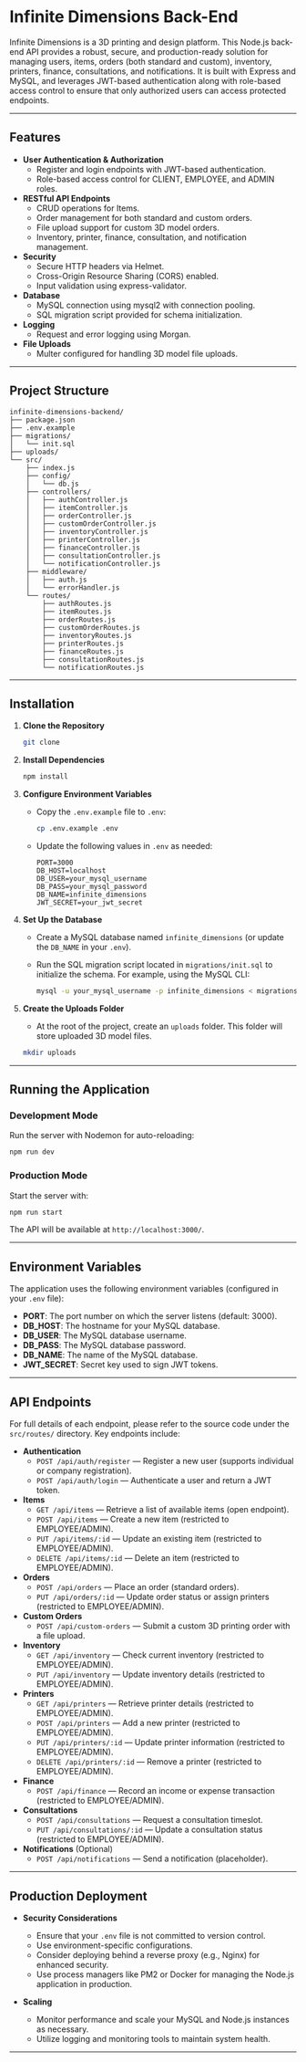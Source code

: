 
# Infinite Dimensions Back-End

Infinite Dimensions is a 3D printing and design platform. This Node.js back-end API provides a robust, secure, and production-ready solution for managing users, items, orders (both standard and custom), inventory, printers, finance, consultations, and notifications. It is built with Express and MySQL, and leverages JWT-based authentication along with role-based access control to ensure that only authorized users can access protected endpoints.

---

## Features

- **User Authentication & Authorization**
  - Register and login endpoints with JWT-based authentication.
  - Role-based access control for CLIENT, EMPLOYEE, and ADMIN roles.
- **RESTful API Endpoints**
  - CRUD operations for Items.
  - Order management for both standard and custom orders.
  - File upload support for custom 3D model orders.
  - Inventory, printer, finance, consultation, and notification management.
- **Security**
  - Secure HTTP headers via Helmet.
  - Cross-Origin Resource Sharing (CORS) enabled.
  - Input validation using express-validator.
- **Database**
  - MySQL connection using mysql2 with connection pooling.
  - SQL migration script provided for schema initialization.
- **Logging**
  - Request and error logging using Morgan.
- **File Uploads**
  - Multer configured for handling 3D model file uploads.

---

## Project Structure

```
infinite-dimensions-backend/
├── package.json
├── .env.example
├── migrations/
│   └── init.sql
├── uploads/                
└── src/
    ├── index.js
    ├── config/
    │   └── db.js
    ├── controllers/
    │   ├── authController.js
    │   ├── itemController.js
    │   ├── orderController.js
    │   ├── customOrderController.js
    │   ├── inventoryController.js
    │   ├── printerController.js
    │   ├── financeController.js
    │   ├── consultationController.js
    │   └── notificationController.js
    ├── middleware/
    │   ├── auth.js
    │   └── errorHandler.js
    └── routes/
        ├── authRoutes.js
        ├── itemRoutes.js
        ├── orderRoutes.js
        ├── customOrderRoutes.js
        ├── inventoryRoutes.js
        ├── printerRoutes.js
        ├── financeRoutes.js
        ├── consultationRoutes.js
        └── notificationRoutes.js
```

---

## Installation

1. **Clone the Repository**

   ```bash
   git clone 
   ```

2. **Install Dependencies**

   ```bash
   npm install
   ```

3. **Configure Environment Variables**

   - Copy the `.env.example` file to `.env`:

     ```bash
     cp .env.example .env
     ```

   - Update the following values in `.env` as needed:

     ```env
     PORT=3000
     DB_HOST=localhost
     DB_USER=your_mysql_username
     DB_PASS=your_mysql_password
     DB_NAME=infinite_dimensions
     JWT_SECRET=your_jwt_secret
     ```

4. **Set Up the Database**

   - Create a MySQL database named `infinite_dimensions` (or update the `DB_NAME` in your `.env`).
   - Run the SQL migration script located in `migrations/init.sql` to initialize the schema. For example, using the MySQL CLI:

     ```bash
     mysql -u your_mysql_username -p infinite_dimensions < migrations/init.sql
     ```

5. **Create the Uploads Folder**

   - At the root of the project, create an `uploads` folder. This folder will store uploaded 3D model files.

   ```bash
   mkdir uploads
   ```

---

## Running the Application

### Development Mode

Run the server with Nodemon for auto-reloading:

```bash
npm run dev
```

### Production Mode

Start the server with:

```bash
npm run start
```

The API will be available at `http://localhost:3000/`.

---

## Environment Variables

The application uses the following environment variables (configured in your `.env` file):

- **PORT**: The port number on which the server listens (default: 3000).
- **DB_HOST**: The hostname for your MySQL database.
- **DB_USER**: The MySQL database username.
- **DB_PASS**: The MySQL database password.
- **DB_NAME**: The name of the MySQL database.
- **JWT_SECRET**: Secret key used to sign JWT tokens.

---

## API Endpoints

For full details of each endpoint, please refer to the source code under the `src/routes/` directory. Key endpoints include:

- **Authentication**
  - `POST /api/auth/register` — Register a new user (supports individual or company registration).
  - `POST /api/auth/login` — Authenticate a user and return a JWT token.
- **Items**
  - `GET /api/items` — Retrieve a list of available items (open endpoint).
  - `POST /api/items` — Create a new item (restricted to EMPLOYEE/ADMIN).
  - `PUT /api/items/:id` — Update an existing item (restricted to EMPLOYEE/ADMIN).
  - `DELETE /api/items/:id` — Delete an item (restricted to EMPLOYEE/ADMIN).
- **Orders**
  - `POST /api/orders` — Place an order (standard orders).
  - `PUT /api/orders/:id` — Update order status or assign printers (restricted to EMPLOYEE/ADMIN).
- **Custom Orders**
  - `POST /api/custom-orders` — Submit a custom 3D printing order with a file upload.
- **Inventory**
  - `GET /api/inventory` — Check current inventory (restricted to EMPLOYEE/ADMIN).
  - `PUT /api/inventory` — Update inventory details (restricted to EMPLOYEE/ADMIN).
- **Printers**
  - `GET /api/printers` — Retrieve printer details (restricted to EMPLOYEE/ADMIN).
  - `POST /api/printers` — Add a new printer (restricted to EMPLOYEE/ADMIN).
  - `PUT /api/printers/:id` — Update printer information (restricted to EMPLOYEE/ADMIN).
  - `DELETE /api/printers/:id` — Remove a printer (restricted to EMPLOYEE/ADMIN).
- **Finance**
  - `POST /api/finance` — Record an income or expense transaction (restricted to EMPLOYEE/ADMIN).
- **Consultations**
  - `POST /api/consultations` — Request a consultation timeslot.
  - `PUT /api/consultations/:id` — Update a consultation status (restricted to EMPLOYEE/ADMIN).
- **Notifications** (Optional)
  - `POST /api/notifications` — Send a notification (placeholder).

---

## Production Deployment

- **Security Considerations**
  - Ensure that your `.env` file is not committed to version control.
  - Use environment-specific configurations.
  - Consider deploying behind a reverse proxy (e.g., Nginx) for enhanced security.
  - Use process managers like PM2 or Docker for managing the Node.js application in production.

- **Scaling**
  - Monitor performance and scale your MySQL and Node.js instances as necessary.
  - Utilize logging and monitoring tools to maintain system health.

---
